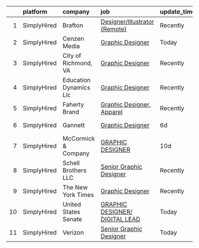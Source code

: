 

|    | platform    | company                | job                                                                                                                                         | update_time   | location           |
|---:|:------------|:-----------------------|:--------------------------------------------------------------------------------------------------------------------------------------------|:--------------|:-------------------|
|  1 | SimplyHired | Brafton                | [Designer/Illustrator (Remote)](https://www.simplyhired.com/job/shrfM2S2_9v6I0AQP-nbgRyw1PpmX_kdpR6ayxyxcP3h7Vz0Y3UbaA?q=graphic+designer)  | Recently      | Remote             |
|  2 | SimplyHired | Cenzen Media           | [Graphic Designer](https://www.simplyhired.com/job/xHSGwjxOrDSMALvJj_TPL3O-sBWwAf4FhZNAm0uSn81iUdQIgyJIjg?q=graphic+designer)               | Today         | New York, NY       |
|  3 | SimplyHired | City of Richmond, VA   | [Graphic Designer](https://www.simplyhired.com/job/hXSimG8sTGj0yIxmNg1vWO5aSCKC8MWVUtxrIJLUl_GzvJtLRQ1XBQ?q=graphic+designer)               | Recently      | Richmond, VA       |
|  4 | SimplyHired | Education Dynamics Llc | [Graphic Designer](https://www.simplyhired.com/job/Om3yykMqQ-pcdD9F_x3sNum30ZQgsU3mff-N29Z0VOLfReEcI83EVQ?q=graphic+designer)               | Recently      | Remote             |
|  5 | SimplyHired | Faherty Brand          | [Graphic Designer, Apparel](https://www.simplyhired.com/job/SjM4JMQuM6elk9ig896SS0s22NbOzUYhlsiBPRVnAQjoUHx0IWCP5w?q=graphic+designer)      | Recently      | Remote             |
|  6 | SimplyHired | Gannett                | [Graphic Designer](https://www.simplyhired.com/job/HN6yYuQRxE2UgUxJWQkmdHQ_Ee9LE1WTyTkBKsmwMRKRJxVWp391gw?q=graphic+designer)               | 6d            | Remote +1 location |
|  7 | SimplyHired | McCormick & Company    | [GRAPHIC DESIGNER](https://www.simplyhired.com/job/sWOSTlBypDQeX0sQzImM9K0yeSHvJUPMs5Tzm1uLRDJnRXiln-o_XQ?q=graphic+designer)               | 10d           | Hunt Valley, MD    |
|  8 | SimplyHired | Schell Brothers LLC    | [Senior Graphic Designer](https://www.simplyhired.com/job/l5cwczCC94G5d3cTCtS2pgX_1z8zsJREDIVQ9dWQRBZTe1uMCn_fNw?q=graphic+designer)        | Recently      | Rehoboth Beach, DE |
|  9 | SimplyHired | The New York Times     | [Graphic Designer](https://www.simplyhired.com/job/JuQXK84id870TjAst_-M2lNv1rGI50tIVpICBI--gCVbLWopq7EYJw?q=graphic+designer)               | Recently      | New York, NY       |
| 10 | SimplyHired | United States Senate   | [GRAPHIC DESIGNER/ DIGITAL LEAD](https://www.simplyhired.com/job/iTpKEGlW6mohAJZcl-UhIpDKjgm2pmXubVw4VWAZ1y5HqHDVqKjXZg?q=graphic+designer) | Today         | Washington, DC     |
| 11 | SimplyHired | Verizon                | [Senior Graphic Designer](https://www.simplyhired.com/job/kn-Lvi5G-elbRMvaFDx0OEowx6J5R9kUXomQ7VqkRJlAk8YfqOUHlA?q=graphic+designer)        | Today         | New York, NY       |